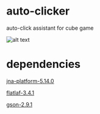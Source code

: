 # auto-clicker
auto-click assistant for cube game

![alt text](https://cdn.discordapp.com/attachments/1163117869752656015/1233404583594823700/image.png?ex=662cf908&is=662ba788&hm=6168e60356bde951096f54b74442e8ef7fc8933553e67401bd0bbf57b1c8e3ab&)

# dependencies
[jna-platform-5.14.0](https://mvnrepository.com/artifact/net.java.dev.jna/jna-platform/5.14.0)

[flatlaf-3.4.1](https://mvnrepository.com/artifact/com.formdev/flatlaf/3.4.1)

[gson-2.9.1](https://mvnrepository.com/artifact/com.google.code.gson/gson/2.9.1)
